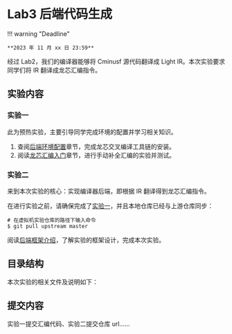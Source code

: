 # Lab3 后端代码生成

!!! warning "Deadline"

    **2023 年 11 月 xx 日 23:59**

经过 Lab2，我们的编译器能够将 Cminusf 源代码翻译成 Light IR。本次实验要求同学们将 IR 翻译成龙芯汇编指令。

## 实验内容

<!--TODO 链接文件-->

### 实验一

此为预热实验，主要引导同学完成环境的配置并学习相关知识。

1. 查阅[后端环境配置](./environment.md)章节，完成龙芯交叉编译工具链的安装。
2. 阅读[龙芯汇编入门](../common/asm_intro.md)章节，进行手动补全汇编的实验并测试。

<!--TODO 手动补全汇编的样例待确定、是否/如何计分待确定-->

### 实验二

<!-- TODO 增加需要阅读的文件，以及是否需要完成 general -->

来到本次实验的核心：实现编译器后端，即根据 IR 翻译得到龙芯汇编指令。

在进行实验之前，请确保完成了[实验一](#实验一)，并且本地仓库已经与上游仓库同步：

```shell
# 在虚拟机实验仓库的路径下输入命令
$ git pull upstream master
```

阅读[后端框架介绍](./codegen.md)，了解实验的框架设计，完成本次实验。

## 目录结构

本次实验的相关文件及说明如下：

<!--TODO 文件目录结构说明-->

## 提交内容

实验一提交汇编代码、实验二提交仓库 url……
